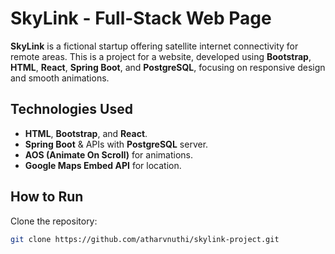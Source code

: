 # SkyLink - Full-Stack Web Page

**SkyLink** is a fictional startup offering satellite internet connectivity for remote areas. This is a project for a website, developed using **Bootstrap**, **HTML**, **React**, **Spring Boot**, and **PostgreSQL**, focusing on responsive design and smooth animations.

## Technologies Used

- **HTML**, **Bootstrap**, and **React**.
- **Spring Boot** & APIs with **PostgreSQL** server.
- **AOS (Animate On Scroll)** for animations.
- **Google Maps Embed API** for location.

## How to Run

Clone the repository:

```bash
git clone https://github.com/atharvnuthi/skylink-project.git
```
